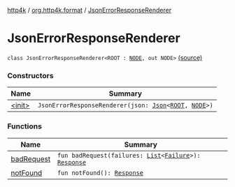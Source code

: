 [http4k](../../index.md) / [org.http4k.format](../index.md) / [JsonErrorResponseRenderer](./index.md)

# JsonErrorResponseRenderer

`class JsonErrorResponseRenderer<ROOT : `[`NODE`](index.md#NODE)`, out NODE>` [(source)](https://github.com/http4k/http4k/blob/master/http4k-core/src/main/kotlin/org/http4k/format/JsonErrorResponseRenderer.kt#L11)

### Constructors

| Name | Summary |
|---|---|
| [&lt;init&gt;](-init-.md) | `JsonErrorResponseRenderer(json: `[`Json`](../-json/index.md)`<`[`ROOT`](index.md#ROOT)`, `[`NODE`](index.md#NODE)`>)` |

### Functions

| Name | Summary |
|---|---|
| [badRequest](bad-request.md) | `fun badRequest(failures: `[`List`](https://kotlinlang.org/api/latest/jvm/stdlib/kotlin.collections/-list/index.html)`<`[`Failure`](../../org.http4k.lens/-failure/index.md)`>): `[`Response`](../../org.http4k.core/-response/index.md) |
| [notFound](not-found.md) | `fun notFound(): `[`Response`](../../org.http4k.core/-response/index.md) |
